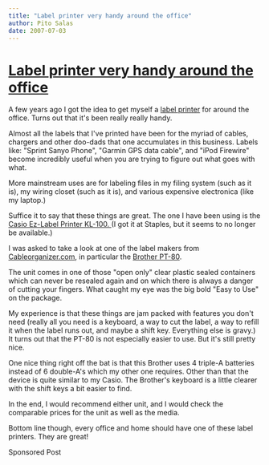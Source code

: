 ```yaml
---
title: "Label printer very handy around the office"
author: Pito Salas
date: 2007-07-03
---
```

# [Label printer very handy around the office](None)




A few years ago I got the idea to get myself a [label
printer](<http://en.wikipedia.org/wiki/Label_printer>) for around the office.
Turns out that it's been really really handy.

Almost all the labels that I've printed have been for the myriad of cables,
chargers and other doo-dads that one accumulates in this business. Labels
like: "Sprint Sanyo Phone", "Garmin GPS data cable", and "iPod Firewire"
become incredibly useful when you are trying to figure out what goes with
what.

More mainstream uses are for labeling files in my filing system (such as it
is), my wiring closet (such as it is), and various expensive electronica (like
my laptop.)

Suffice it to say that these things are great. The one I have been using is
the [Casio Ez-Label Printer KL-100.
](<http://www.casio.com/products/archive/Label_%26_Disk_Title_Printers/Label_Printers/KL-100/>)
(I got it at Staples, but it seems to no longer be available.)

I was asked to take a look at one of the label makers from
[Cableorganizer.com](<http://cableorganizer.com>), in particular the [Brother
PT-80](<http://welcome.solutions.brother.com/BSC/public/us/us/en/model_top/P-touch/80eus.html?reg=us&c=us&lang=en&prod=80eus>).

The unit comes in one of those "open only" clear plastic sealed containers
which can never be resealed again and on which there is always a danger of
cutting your fingers. What caught my eye was the big bold "Easy to Use" on the
package.

My experience is that these things are jam packed with features you don't need
(really all you need is a keyboard, a way to cut the label, a way to refill it
when the label runs out, and maybe a shift key. Everything else is gravy.) It
turns out that the PT-80 is not especially easier to use. But it's still
pretty nice.

One nice thing right off the bat is that this Brother uses 4 triple-A
batteries instead of 6 double-A's which my other one requires. Other than that
the device is quite similar to my Casio. The Brother's keyboard is a little
clearer with the shift keys a bit easier to find.

In the end, I would recommend either unit, and I would check the comparable
prices for the unit as well as the media.

Bottom line though, every office and home should have one of these label
printers. They are great!

Sponsored Post


